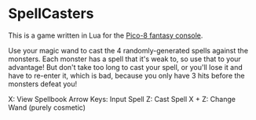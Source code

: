 # SpellCasters

This is a game written in Lua for the [Pico-8 fantasy console](http://www.pico-8.com).

Use your magic wand to cast the 4 randomly-generated spells against the monsters. Each monster has a spell that it's weak to, so use that to your advantage! But don't take too long to cast your spell, or you'll lose it and have to re-enter it, which is bad, because you only have 3 hits before the monsters defeat you!

X: View Spellbook
Arrow Keys: Input Spell
Z: Cast Spell
X + Z: Change Wand (purely cosmetic)